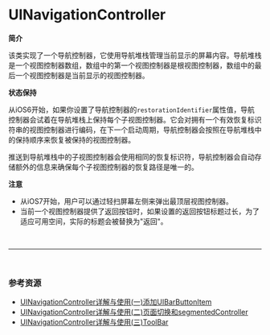 # UINavigationController

**简介**

该类实现了一个导航控制器，它使用导航堆栈管理当前显示的屏幕内容。导航堆栈是一个视图控制器数组，数组中的第一个视图控制器是根视图控制器，数组中的最后一个视图控制器是当前显示的视图控制器。



**状态保持**

从iOS6开始，如果你设置了导航控制器的`restorationIdentifier`属性值，导航控制器会试着在导航堆栈上保持每个子视图控制器。它会对拥有一个有效恢复标识符串的视图控制器进行编码，在下一个启动周期，导航控制器会按照在导航堆栈中的保持顺序来恢复被保持的视图控制器。

推送到导航堆栈中的子视图控制器会使用相同的恢复标识符，导航控制器会自动存储额外的信息来确保每个子视图控制器的恢复路径是唯一的。



**注意**

* 从iOS7开始，用户可以通过轻扫屏幕左侧来弹出最顶层视图控制器。
* 当前一个视图控制器提供了返回按钮时，如果设置的返回按钮标题过长，为了适应可用空间，实际的标题会被替换为"返回"。

<br>

***

<br>

### 参考资源

* [UINavigationController详解与使用(一)添加UIBarButtonItem](http://blog.csdn.net/totogo2010/article/details/7681879)
* [UINavigationController详解与使用(二)页面切换和segmentedController](http://blog.csdn.net/totogo2010/article/details/7682433)
* [UINavigationController详解与使用(三)ToolBar](http://blog.csdn.net/totogo2010/article/details/7682641)